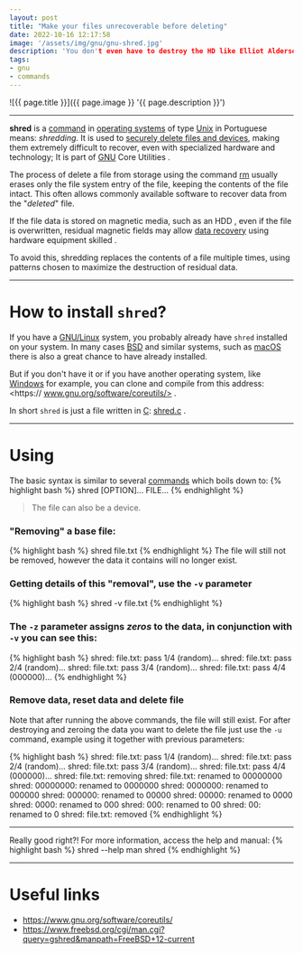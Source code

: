 ```yaml
---
layout: post
title: "Make your files unrecoverable before deleting"
date: 2022-10-16 12:17:58
image: '/assets/img/gnu/gnu-shred.jpg'
description: 'You don't even have to destroy the HD like Elliot Alderson did 😃 .'
tags:
- gnu
- commands
---
```


![{{ page.title }}]({{ page.image }} '{{ page.description }}')

---

**shred** is a [command](https://terminalroot.com/tags#commands) in [operating systems](https://terminalroot.com/how-to-check-which-operating-system-with-cpp/) of type [Unix](https://terminalroot.com/tags#unix) in Portuguese means: *shredding*. It is used to <u>securely delete files and devices</u>, making them extremely difficult to recover, even with specialized hardware and technology; It is part of [GNU](https://terminalroot.com/tags#gnu) Core Utilities .

The process of delete a file from storage using the command [rm](https://terminalroot.com/examples-of-functions-fread-fwrite-remove-and-others-in-c/) usually erases only the file system entry of the file, keeping the contents of the file intact. This often allows commonly available software to recover data from the "*deleted*" file.

If the file data is stored on magnetic media, such as an HDD , even if the file is overwritten, residual magnetic fields may allow [data recovery](https://extundelete.sourceforge.net/) using hardware equipment skilled .

To avoid this, shredding replaces the contents of a file multiple times, using patterns chosen to maximize the destruction of residual data.

---

# How to install `shred`?
If you have a [GNU/Linux](https://terminalroot.com/tags#linux) system, you probably already have `shred` installed on your system. In many cases [BSD](https://terminalroot.com/tags#bsd) and similar systems, such as [macOS](https://terminalroot.com/tags#macos) there is also a great chance to have already installed.

But if you don't have it or if you have another operating system, like [Windows](https://terminalroot.com/tags#windows) for example, you can clone and compile from this address: <https:// www.gnu.org/software/coreutils/> .

In short `shred` is just a file written in [C](https://terminalroot.com/tags#clanguage): [shred.c](https://github.com/wertarbyte/coreutils/blob/master/src/shred.c) .


---

# Using
The basic syntax is similar to several [commands](https://terminalroot.com/tags#commands) which boils down to:
{% highlight bash %}
shred [OPTION]... FILE...
{% endhighlight %}
> The file can also be a device.

### "Removing" a base file:
{% highlight bash %}
shred file.txt
{% endhighlight %}
The file will still not be removed, however the data it contains will no longer exist.

### Getting details of this "removal", use the `-v` parameter
{% highlight bash %}
shred -v file.txt
{% endhighlight %}

### The `-z` parameter assigns *zeros* to the data, in conjunction with `-v` you can see this:
{% highlight bash %}
shred: file.txt: pass 1/4 (random)...
shred: file.txt: pass 2/4 (random)...
shred: file.txt: pass 3/4 (random)...
shred: file.txt: pass 4/4 (000000)...
{% endhighlight %}

### Remove data, reset data and delete file
Note that after running the above commands, the file will still exist. For after destroying and zeroing the data you want to delete the file just use the `-u` command, example using it together with previous parameters:

{% highlight bash %}
shred: file.txt: pass 1/4 (random)...
shred: file.txt: pass 2/4 (random)...
shred: file.txt: pass 3/4 (random)...
shred: file.txt: pass 4/4 (000000)...
shred: file.txt: removing
shred: file.txt: renamed to 00000000
shred: 00000000: renamed to 0000000
shred: 0000000: renamed to 000000
shred: 000000: renamed to 00000
shred: 00000: renamed to 0000
shred: 0000: renamed to 000
shred: 000: renamed to 00
shred: 00: renamed to 0
shred: file.txt: removed
{% endhighlight %}

---

Really good right?! For more information, access the help and manual:
{% highlight bash %}
shred --help
man shred
{% endhighlight %}

---

# Useful links
+ <https://www.gnu.org/software/coreutils/>
+ <https://www.freebsd.org/cgi/man.cgi?query=gshred&manpath=FreeBSD+12-current>
